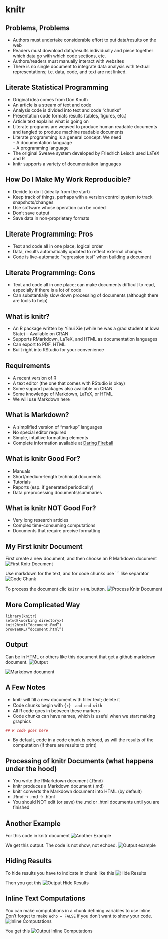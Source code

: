 knitr
================

## Problems, Problems

-   Authors must undertake considerable effort to put data/results on
    the web
-   Readers must download data/results individually and piece together
    which data go with which code sections, etc.
-   Authors/readers must manually interact with websites  
-   There is no single document to integrate data analysis with textual
    representations; i.e. data, code, and text are not linked.

## Literate Statistical Programming

-   Original idea comes from Don Knuth  
-   An article is a stream of text and code
-   Analysis code is divided into text and code “chunks”  
-   Presentation code formats results (tables, figures, etc.)  
-   Article text explains what is going on  
-   Literate programs are weaved to produce human readable documents and
    tangled to produce machine readable documents
-   Literate programming is a general concept. We need  
    – A documentation language  
    – A programming language  
-   The original Sweave system developed by Friedrich Leisch used LaTeX
    and R  
-   knitr supports a variety of documentation languages

## How Do I Make My Work Reproducible?

-   Decide to do it (ideally from the start)  
-   Keep track of things, perhaps with a version control system to track
    snapshots/changes  
-   Use software whose operation can be coded  
-   Don’t save output  
-   Save data in non-proprietary formats

## Literate Programming: Pros

-   Text and code all in one place, logical order  
-   Data, results automatically updated to reflect external changes
-   Code is live–automatic “regression test” when building a document

## Literate Programming: Cons

-   Text and code all in one place; can make documents difficult to
    read, especially if there is a lot of code  
-   Can substantially slow down processing of documents (although there
    are tools to help)

## What is knitr?

-   An R package written by Yihui Xie (while he was a grad student at
    Iowa State) – Available on CRAN  
-   Supports RMarkdown, LaTeX, and HTML as documentation languages  
-   Can export to PDF, HTML  
-   Built right into RStudio for your convenience

## Requirements

-   A recent version of R  
-   A text editor (the one that comes with RStudio is okay)  
-   Some support packages also available on CRAN  
-   Some knowledge of Markdown, LaTeX, or HTML  
-   We will use Markdown here

## What is Markdown?

-   A simplified version of “markup” languages  
-   No special editor required  
-   Simple, intuitive formatting elements  
-   Complete information available at [Daring
    Fireball](https://daringfireball.net/projects/markdown/basics)

## What is knitr Good For?

-   Manuals  
-   Short/medium-length technical documents  
-   Tutorials
-   Reports (esp. if generated periodically)  
-   Data preprocessing documents/summaries

## What is knitr NOT Good For?

-   Very long research articles  
-   Complex time-consuming computations  
-   Documents that require precise formatting

## My First knitr Document

First create a new document, and then choose an R Markdown document
![First Knitr Document](./images/first-knitr-document.png)

Use markdown for the text, and for code chunks use \`\`\` like separator
![Code Chunk](./images/code-chunk.png)

To process the document clic `knitr HTML` button. ![Process Knitr
Document](./images/process-knitr-document.png)

## More Complicated Way

    library(knitr)
    setwd(<working directory>)
    knit2html(“document.Rmd”)
    browseURL(“document.html”)

## Output

Can be in HTML or others like this document that get a github markdown
document. ![Output](./images/output.png)

![Markdown document](./images/markdown-document.png)

## A Few Notes

-   knitr will fill a new document with filler text; delete it  
-   Code chunks begin with `{r}  and end with`
-   All R code goes in between these markers
-   Code chunks can have names, which is useful when we start making
    graphics

``` r
## R code goes here
```

-   By default, code in a code chunk is echoed, as will the results of
    the computation (if there are results to print)

## Processing of knitr Documents (what happens under the hood)

-   You write the RMarkdown document (.Rmd)  
-   knitr produces a Markdown document (.md)  
-   knitr converts the Markdown document into HTML (by default)  
-   .Rmd -&gt; .md -&gt; .html  
-   You should NOT edit (or save) the .md or .html documents until you
    are finished

## Another Example

For this code in knitr document ![Another
Example](./images/another-example.png)

We get this output. The code is not show, not echoed. ![Output
example](./images/output-example.png)

## Hiding Results

To hide results you have to indicate in chunk like this ![Hide
Results](./images/hide-results.png)

Then you get this ![Output Hide
Results](./images/output-hide-results.png)

## Inline Text Computations

You can make computations in a chunk defining variables to use inline.
Don’t forget to make `echo = FALSE` if you don’t want to show your code.
![Inline Computations](./images/inline-computations.png)

You get this ![Output Inline
Computations](./images/output-inline-computtations.png)
